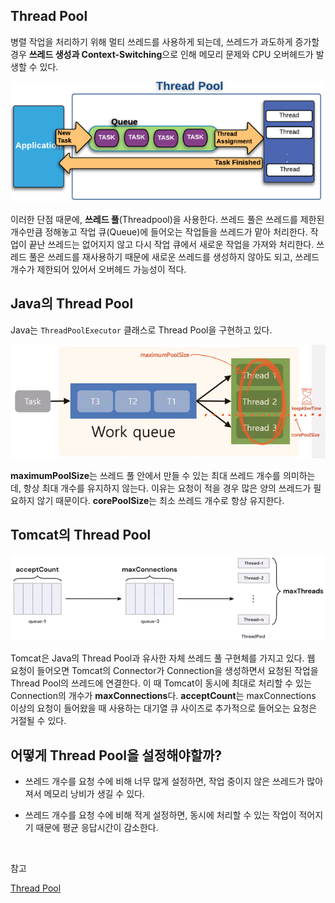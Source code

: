 ## Thread Pool

병렬 작업을 처리하기 위해 멀티 쓰레드를 사용하게 되는데, 쓰레드가 과도하게 증가할 경우 **쓰레드 생성과 Context-Switching**으로 인해 메모리 문제와 CPU 오버헤드가 발생할 수 있다.

![img](https://github.com/dilmah0203/TIL/blob/main/Image/Thread%20Pool.PNG)

이러한 단점 때문에, **쓰레드 풀**(Threadpool)을 사용한다. 쓰레드 풀은 쓰레드를 제한된 개수만큼 정해놓고 작업 큐(Queue)에 들어오는 작업들을 쓰레드가 맡아 처리한다. 작업이 끝난 쓰레드는 없어지지 않고 다시 작업 큐에서 새로운 작업을 가져와 처리한다. 쓰레드 풀은 쓰레드를 재사용하기 때문에 새로운 쓰레드를 생성하지 않아도 되고, 쓰레드 개수가 제한되어 있어서 오버헤드 가능성이 적다.

## Java의 Thread Pool

Java는 `ThreadPoolExecutor` 클래스로 Thread Pool을 구현하고 있다.

![img2](https://github.com/dilmah0203/TIL/blob/main/Image/ThreadPoolExecutor.png)

**maximumPoolSize**는 쓰레드 풀 안에서 만들 수 있는 최대 쓰레드 개수를 의미하는데, 항상 최대 개수를 유지하지 않는다. 이유는 요청이 적을 경우 많은 양의 쓰레드가 필요하지 않기 때문이다. **corePoolSize**는 최소 쓰레드 개수로 항상 유지한다.

## Tomcat의 Thread Pool

![img](https://github.com/dilmah0203/TIL/blob/main/Image/Thread%20Pool2.png)

Tomcat은 Java의 Thread Pool과 유사한 자체 쓰레드 풀 구현체를 가지고 있다. 웹 요청이 들어오면 Tomcat의 Connector가 Connection을 생성하면서 요청된 작업을 Thread Pool의 쓰레드에 연결한다. 이 때 Tomcat이 동시에 최대로 처리할 수 있는 Connection의 개수가 **maxConnections**다. **acceptCount**는 maxConnections 이상의 요청이 들어왔을 때 사용하는 대기열 큐 사이즈로 추가적으로 들어오는 요청은 거절될 수 있다.

## 어떻게 Thread Pool을 설정해야할까?

- 쓰레드 개수를 요청 수에 비해 너무 많게 설정하면, 작업 중이지 않은 쓰레드가 많아져서 메모리 낭비가 생길 수 있다.

- 쓰레드 개수를 요청 수에 비해 적게 설정하면, 동시에 처리할 수 있는 작업이 적어지기 때문에 평균 응답시간이 감소한다.

<br>

참고

[Thread Pool](https://www.youtube.com/watch?v=um4rYmQIeRE&list=PLgXGHBqgT2TvpJ_p9L_yZKPifgdBOzdVH&index=3)
